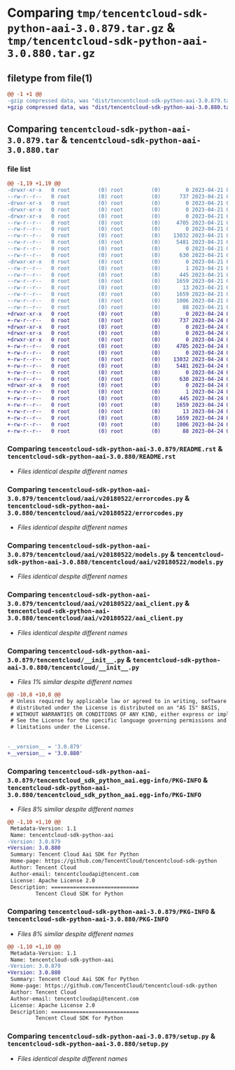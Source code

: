 # Comparing `tmp/tencentcloud-sdk-python-aai-3.0.879.tar.gz` & `tmp/tencentcloud-sdk-python-aai-3.0.880.tar.gz`

## filetype from file(1)

```diff
@@ -1 +1 @@
-gzip compressed data, was "dist/tencentcloud-sdk-python-aai-3.0.879.tar", last modified: Fri Apr 21 00:22:21 2023, max compression
+gzip compressed data, was "dist/tencentcloud-sdk-python-aai-3.0.880.tar", last modified: Mon Apr 24 02:40:11 2023, max compression
```

## Comparing `tencentcloud-sdk-python-aai-3.0.879.tar` & `tencentcloud-sdk-python-aai-3.0.880.tar`

### file list

```diff
@@ -1,19 +1,19 @@
-drwxr-xr-x   0 root         (0) root         (0)        0 2023-04-21 00:22:21.000000 tencentcloud-sdk-python-aai-3.0.879/
--rw-r--r--   0 root         (0) root         (0)      737 2023-04-21 00:22:21.000000 tencentcloud-sdk-python-aai-3.0.879/README.rst
-drwxr-xr-x   0 root         (0) root         (0)        0 2023-04-21 00:22:21.000000 tencentcloud-sdk-python-aai-3.0.879/tencentcloud/
-drwxr-xr-x   0 root         (0) root         (0)        0 2023-04-21 00:22:21.000000 tencentcloud-sdk-python-aai-3.0.879/tencentcloud/aai/
-drwxr-xr-x   0 root         (0) root         (0)        0 2023-04-21 00:22:21.000000 tencentcloud-sdk-python-aai-3.0.879/tencentcloud/aai/v20180522/
--rw-r--r--   0 root         (0) root         (0)     4705 2023-04-21 00:22:21.000000 tencentcloud-sdk-python-aai-3.0.879/tencentcloud/aai/v20180522/errorcodes.py
--rw-r--r--   0 root         (0) root         (0)        0 2023-04-21 00:22:21.000000 tencentcloud-sdk-python-aai-3.0.879/tencentcloud/aai/v20180522/__init__.py
--rw-r--r--   0 root         (0) root         (0)    13032 2023-04-21 00:22:21.000000 tencentcloud-sdk-python-aai-3.0.879/tencentcloud/aai/v20180522/models.py
--rw-r--r--   0 root         (0) root         (0)     5481 2023-04-21 00:22:21.000000 tencentcloud-sdk-python-aai-3.0.879/tencentcloud/aai/v20180522/aai_client.py
--rw-r--r--   0 root         (0) root         (0)        0 2023-04-21 00:22:21.000000 tencentcloud-sdk-python-aai-3.0.879/tencentcloud/aai/__init__.py
--rw-r--r--   0 root         (0) root         (0)      630 2023-04-21 00:22:21.000000 tencentcloud-sdk-python-aai-3.0.879/tencentcloud/__init__.py
-drwxr-xr-x   0 root         (0) root         (0)        0 2023-04-21 00:22:21.000000 tencentcloud-sdk-python-aai-3.0.879/tencentcloud_sdk_python_aai.egg-info/
--rw-r--r--   0 root         (0) root         (0)        1 2023-04-21 00:22:21.000000 tencentcloud-sdk-python-aai-3.0.879/tencentcloud_sdk_python_aai.egg-info/dependency_links.txt
--rw-r--r--   0 root         (0) root         (0)      445 2023-04-21 00:22:21.000000 tencentcloud-sdk-python-aai-3.0.879/tencentcloud_sdk_python_aai.egg-info/SOURCES.txt
--rw-r--r--   0 root         (0) root         (0)     1659 2023-04-21 00:22:21.000000 tencentcloud-sdk-python-aai-3.0.879/tencentcloud_sdk_python_aai.egg-info/PKG-INFO
--rw-r--r--   0 root         (0) root         (0)       13 2023-04-21 00:22:21.000000 tencentcloud-sdk-python-aai-3.0.879/tencentcloud_sdk_python_aai.egg-info/top_level.txt
--rw-r--r--   0 root         (0) root         (0)     1659 2023-04-21 00:22:21.000000 tencentcloud-sdk-python-aai-3.0.879/PKG-INFO
--rw-r--r--   0 root         (0) root         (0)     1006 2023-04-21 00:22:21.000000 tencentcloud-sdk-python-aai-3.0.879/setup.py
--rw-r--r--   0 root         (0) root         (0)       88 2023-04-21 00:22:21.000000 tencentcloud-sdk-python-aai-3.0.879/setup.cfg
+drwxr-xr-x   0 root         (0) root         (0)        0 2023-04-24 02:40:11.000000 tencentcloud-sdk-python-aai-3.0.880/
+-rw-r--r--   0 root         (0) root         (0)      737 2023-04-24 02:40:11.000000 tencentcloud-sdk-python-aai-3.0.880/README.rst
+drwxr-xr-x   0 root         (0) root         (0)        0 2023-04-24 02:40:11.000000 tencentcloud-sdk-python-aai-3.0.880/tencentcloud/
+drwxr-xr-x   0 root         (0) root         (0)        0 2023-04-24 02:40:11.000000 tencentcloud-sdk-python-aai-3.0.880/tencentcloud/aai/
+drwxr-xr-x   0 root         (0) root         (0)        0 2023-04-24 02:40:11.000000 tencentcloud-sdk-python-aai-3.0.880/tencentcloud/aai/v20180522/
+-rw-r--r--   0 root         (0) root         (0)     4705 2023-04-24 02:40:11.000000 tencentcloud-sdk-python-aai-3.0.880/tencentcloud/aai/v20180522/errorcodes.py
+-rw-r--r--   0 root         (0) root         (0)        0 2023-04-24 02:40:11.000000 tencentcloud-sdk-python-aai-3.0.880/tencentcloud/aai/v20180522/__init__.py
+-rw-r--r--   0 root         (0) root         (0)    13032 2023-04-24 02:40:11.000000 tencentcloud-sdk-python-aai-3.0.880/tencentcloud/aai/v20180522/models.py
+-rw-r--r--   0 root         (0) root         (0)     5481 2023-04-24 02:40:11.000000 tencentcloud-sdk-python-aai-3.0.880/tencentcloud/aai/v20180522/aai_client.py
+-rw-r--r--   0 root         (0) root         (0)        0 2023-04-24 02:40:11.000000 tencentcloud-sdk-python-aai-3.0.880/tencentcloud/aai/__init__.py
+-rw-r--r--   0 root         (0) root         (0)      630 2023-04-24 02:40:11.000000 tencentcloud-sdk-python-aai-3.0.880/tencentcloud/__init__.py
+drwxr-xr-x   0 root         (0) root         (0)        0 2023-04-24 02:40:11.000000 tencentcloud-sdk-python-aai-3.0.880/tencentcloud_sdk_python_aai.egg-info/
+-rw-r--r--   0 root         (0) root         (0)        1 2023-04-24 02:40:11.000000 tencentcloud-sdk-python-aai-3.0.880/tencentcloud_sdk_python_aai.egg-info/dependency_links.txt
+-rw-r--r--   0 root         (0) root         (0)      445 2023-04-24 02:40:11.000000 tencentcloud-sdk-python-aai-3.0.880/tencentcloud_sdk_python_aai.egg-info/SOURCES.txt
+-rw-r--r--   0 root         (0) root         (0)     1659 2023-04-24 02:40:11.000000 tencentcloud-sdk-python-aai-3.0.880/tencentcloud_sdk_python_aai.egg-info/PKG-INFO
+-rw-r--r--   0 root         (0) root         (0)       13 2023-04-24 02:40:11.000000 tencentcloud-sdk-python-aai-3.0.880/tencentcloud_sdk_python_aai.egg-info/top_level.txt
+-rw-r--r--   0 root         (0) root         (0)     1659 2023-04-24 02:40:11.000000 tencentcloud-sdk-python-aai-3.0.880/PKG-INFO
+-rw-r--r--   0 root         (0) root         (0)     1006 2023-04-24 02:40:11.000000 tencentcloud-sdk-python-aai-3.0.880/setup.py
+-rw-r--r--   0 root         (0) root         (0)       88 2023-04-24 02:40:11.000000 tencentcloud-sdk-python-aai-3.0.880/setup.cfg
```

### Comparing `tencentcloud-sdk-python-aai-3.0.879/README.rst` & `tencentcloud-sdk-python-aai-3.0.880/README.rst`

 * *Files identical despite different names*

### Comparing `tencentcloud-sdk-python-aai-3.0.879/tencentcloud/aai/v20180522/errorcodes.py` & `tencentcloud-sdk-python-aai-3.0.880/tencentcloud/aai/v20180522/errorcodes.py`

 * *Files identical despite different names*

### Comparing `tencentcloud-sdk-python-aai-3.0.879/tencentcloud/aai/v20180522/models.py` & `tencentcloud-sdk-python-aai-3.0.880/tencentcloud/aai/v20180522/models.py`

 * *Files identical despite different names*

### Comparing `tencentcloud-sdk-python-aai-3.0.879/tencentcloud/aai/v20180522/aai_client.py` & `tencentcloud-sdk-python-aai-3.0.880/tencentcloud/aai/v20180522/aai_client.py`

 * *Files identical despite different names*

### Comparing `tencentcloud-sdk-python-aai-3.0.879/tencentcloud/__init__.py` & `tencentcloud-sdk-python-aai-3.0.880/tencentcloud/__init__.py`

 * *Files 1% similar despite different names*

```diff
@@ -10,8 +10,8 @@
 # Unless required by applicable law or agreed to in writing, software
 # distributed under the License is distributed on an "AS IS" BASIS,
 # WITHOUT WARRANTIES OR CONDITIONS OF ANY KIND, either express or implied.
 # See the License for the specific language governing permissions and
 # limitations under the License.
 
 
-__version__ = '3.0.879'
+__version__ = '3.0.880'
```

### Comparing `tencentcloud-sdk-python-aai-3.0.879/tencentcloud_sdk_python_aai.egg-info/PKG-INFO` & `tencentcloud-sdk-python-aai-3.0.880/tencentcloud_sdk_python_aai.egg-info/PKG-INFO`

 * *Files 8% similar despite different names*

```diff
@@ -1,10 +1,10 @@
 Metadata-Version: 1.1
 Name: tencentcloud-sdk-python-aai
-Version: 3.0.879
+Version: 3.0.880
 Summary: Tencent Cloud Aai SDK for Python
 Home-page: https://github.com/TencentCloud/tencentcloud-sdk-python
 Author: Tencent Cloud
 Author-email: tencentcloudapi@tencent.com
 License: Apache License 2.0
 Description: ============================
         Tencent Cloud SDK for Python
```

### Comparing `tencentcloud-sdk-python-aai-3.0.879/PKG-INFO` & `tencentcloud-sdk-python-aai-3.0.880/PKG-INFO`

 * *Files 8% similar despite different names*

```diff
@@ -1,10 +1,10 @@
 Metadata-Version: 1.1
 Name: tencentcloud-sdk-python-aai
-Version: 3.0.879
+Version: 3.0.880
 Summary: Tencent Cloud Aai SDK for Python
 Home-page: https://github.com/TencentCloud/tencentcloud-sdk-python
 Author: Tencent Cloud
 Author-email: tencentcloudapi@tencent.com
 License: Apache License 2.0
 Description: ============================
         Tencent Cloud SDK for Python
```

### Comparing `tencentcloud-sdk-python-aai-3.0.879/setup.py` & `tencentcloud-sdk-python-aai-3.0.880/setup.py`

 * *Files identical despite different names*

